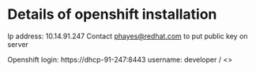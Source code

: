 # Details of openshift installation

Ip address: 10.14.91.247
Contact phayes@redhat.com to put public key on server

Openshift login:  https://dhcp-91-247:8443
username: developer / <<any password>>
